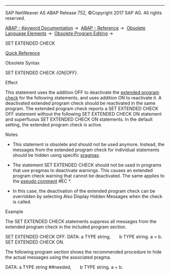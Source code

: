   

* * *

SAP NetWeaver AS ABAP Release 752, ©Copyright 2017 SAP AG. All rights reserved.

[ABAP - Keyword Documentation](javascript:call_link\('abenabap.htm'\)) →  [ABAP - Reference](javascript:call_link\('abenabap_reference.htm'\)) →  [Obsolete Language Elements](javascript:call_link\('abenabap_obsolete.htm'\)) →  [Obsolete Program Editing](javascript:call_link\('abenprogram_editing_obsolete.htm'\)) → 

SET EXTENDED CHECK

[Quick Reference](javascript:call_link\('abapset_extended_check_shortref.htm'\))

Obsolete Syntax

SET EXTENDED CHECK *{*ON*|*OFF*}*.

Effect

This statement uses the addition OFF to deactivate the [extended program check](javascript:call_link\('abenextended_program_check_glosry.htm'\) "Glossary Entry") for the following statements, and uses addition ON to reactivate it. A deactivated extended program check should be reactivated in the same program. The extended program check reports a SET EXTENDED CHECK OFF statement without the following SET EXTENDED CHECK ON statement and superfluous SET EXTENDED CHECK ON statements. In the default setting, the extended program check is active.

Notes

-   This statement is obsolete and should not be used anymore. Instead, the messages from the extended program check for individual statements should be hidden using specific [pragmas](javascript:call_link\('abenpragma_glosry.htm'\) "Glossary Entry").
    
-   The statement SET EXTENDED CHECK should not be used in programs that use pragmas to deactivate warnings. This causes an extended program check warning that cannot be deactivated. The same applies to the [pseudo comment](javascript:call_link\('abenpseudo_comment_slin.htm'\)) #EC \*.
    
-   In this case, the deactivation of the extended program check can be overridden by selecting Also Display Hidden Messages when the check is called.
    

Example

The SET EXTENDED CHECK statements suppress all messages from the extended program check in the included program section.

SET EXTENDED CHECK OFF.
DATA: a TYPE string,
      b TYPE string.
a = b.
SET EXTENDED CHECK ON.

The following program section shows the recommended procedure to hide the actual messages using the associated pragma.

DATA: a TYPE string ##needed,
      b TYPE string.
a = b.
